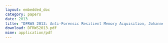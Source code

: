 ```yaml
---
layout: embedded_doc
category: papers
date: 2013
title: "DFRWS 2013: Anti-Forensic Resilient Memory Acquisition, Johannes Stuettgen and Michael Cohen."
download: DFRWS2013.pdf
mime: application/pdf
---
```

